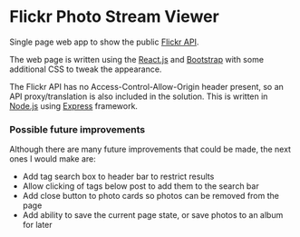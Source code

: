 # Flickr Photo Stream Viewer

Single page web app to show the public [Flickr API](https://api.flickr.com/services/feeds/photos_public.gne?format=json).

The web page is written using the [React.js](https://reactjs.org/) and [Bootstrap](https://getbootstrap.com/) with some additional CSS to tweak the appearance.

The Flickr API has no Access-Control-Allow-Origin header present, so an API proxy/translation is also included in the solution. This is written in [Node.js](https://nodejs.org/) using [Express](https://expressjs.com/) framework.


### Possible future improvements

Although there are many future improvements that could be made, the next ones I would make are:
 * Add tag search box to header bar to restrict results
 * Allow clicking of tags below post to add them to the search bar
 * Add close button to photo cards so photos can be removed from the page
 * Add ability to save the current page state, or save photos to an album for later
